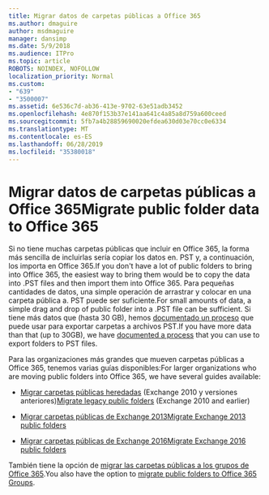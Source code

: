 ```yaml
---
title: Migrar datos de carpetas públicas a Office 365
ms.author: dmaguire
author: msdmaguire
manager: dansimp
ms.date: 5/9/2018
ms.audience: ITPro
ms.topic: article
ROBOTS: NOINDEX, NOFOLLOW
localization_priority: Normal
ms.custom:
- "639"
- "3500007"
ms.assetid: 6e536c7d-ab36-413e-9702-63e51adb3452
ms.openlocfilehash: 4e870f153b37e141aa641c4a85a8d759a600ceed
ms.sourcegitcommit: 5fb7a4b28859690020efdea630d03e70cc0e6334
ms.translationtype: MT
ms.contentlocale: es-ES
ms.lasthandoff: 06/28/2019
ms.locfileid: "35380018"
---
```

# <a name="migrate-public-folder-data-to-office-365"></a><span data-ttu-id="6b9b1-102">Migrar datos de carpetas públicas a Office 365</span><span class="sxs-lookup"><span data-stu-id="6b9b1-102">Migrate public folder data to Office 365</span></span>

<span data-ttu-id="6b9b1-103">Si no tiene muchas carpetas públicas que incluir en Office 365, la forma más sencilla de incluirlas sería copiar los datos en. PST y, a continuación, los importa en Office 365.</span><span class="sxs-lookup"><span data-stu-id="6b9b1-103">If you don't have a lot of public folders to bring into Office 365, the easiest way to bring them would be to copy the data into .PST files and then import them into Office 365.</span></span> <span data-ttu-id="6b9b1-104">Para pequeñas cantidades de datos, una simple operación de arrastrar y colocar en una carpeta pública a. PST puede ser suficiente.</span><span class="sxs-lookup"><span data-stu-id="6b9b1-104">For small amounts of data, a simple drag and drop of public folder into a .PST file can be sufficient.</span></span> <span data-ttu-id="6b9b1-105">Si tiene más datos que (hasta 30 GB), hemos [documentado un proceso](https://technet.microsoft.com/library/dn874017%28v=exchg.150%29.aspx) que puede usar para exportar carpetas a archivos PST.</span><span class="sxs-lookup"><span data-stu-id="6b9b1-105">If you have more data than that (up to 30GB), we have [documented a process](https://technet.microsoft.com/library/dn874017%28v=exchg.150%29.aspx) that you can use to export folders to PST files.</span></span>
  
<span data-ttu-id="6b9b1-106">Para las organizaciones más grandes que mueven carpetas públicas a Office 365, tenemos varias guías disponibles:</span><span class="sxs-lookup"><span data-stu-id="6b9b1-106">For larger organizations who are moving public folders into Office 365, we have several guides available:</span></span>
  
- <span data-ttu-id="6b9b1-107">[Migrar carpetas públicas heredadas](https://technet.microsoft.com/library/dn874017%28v=exchg.150%29.aspx) (Exchange 2010 y versiones anteriores)</span><span class="sxs-lookup"><span data-stu-id="6b9b1-107">[Migrate legacy public folders](https://technet.microsoft.com/library/dn874017%28v=exchg.150%29.aspx) (Exchange 2010 and earlier)</span></span>

- [<span data-ttu-id="6b9b1-108">Migrar carpetas públicas de Exchange 2013</span><span class="sxs-lookup"><span data-stu-id="6b9b1-108">Migrate Exchange 2013 public folders</span></span>](https://technet.microsoft.com/library/mt798260%28v=exchg.150%29.aspx)

- [<span data-ttu-id="6b9b1-109">Migrar carpetas públicas de Exchange 2016</span><span class="sxs-lookup"><span data-stu-id="6b9b1-109">Migrate Exchange 2016 public folders</span></span>](https://technet.microsoft.com/library/mt798260%28v=exchg.160%29.aspx)

<span data-ttu-id="6b9b1-110">También tiene la opción de [migrar las carpetas públicas a los grupos de Office 365](https://technet.microsoft.com/library/mt843872%28v=exchg.150%29.aspx).</span><span class="sxs-lookup"><span data-stu-id="6b9b1-110">You also have the option to [migrate public folders to Office 365 Groups](https://technet.microsoft.com/library/mt843872%28v=exchg.150%29.aspx).</span></span>
  